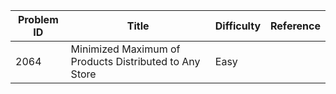 | Problem ID | Title | Difficulty | Reference
| --- | --- | --- | ---
| 2064 | Minimized Maximum of Products Distributed to Any Store | Easy | 
